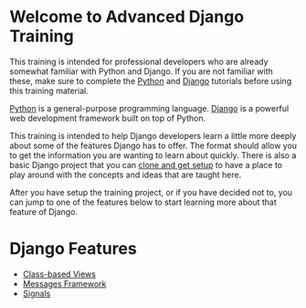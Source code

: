 # Welcome to Advanced Django Training

This training is intended for professional developers who are already somewhat familiar with Python and Django. If you are not familiar with these, make sure to complete the [Python](https://docs.python.org/3/tutorial/) and [Django](https://docs.djangoproject.com/en/1.11/intro/tutorial01/) tutorials before using this training material.

[Python](https://python.org) is a general-purpose programming language. [Django](https://djangoproject.com) is a powerful web development framework built on top of Python.

This training is intended to help Django developers learn a little more deeply about some of the features Django has to offer. The format should allow you to get the information you are wanting to learn about quickly. There is also a basic Django project that you can [clone and get setup](training-reference/project-setup.md) to have a place to play around with the concepts and ideas that are taught here.

After you have setup the training project, or if you have decided not to, you can jump to one of the features below to start learning more about that feature of Django.

# Django Features

* [Class-based Views](features/class-based-views.md)
* [Messages Framework](features/contrib.messages.md)
* [Signals](features/signals.md)
